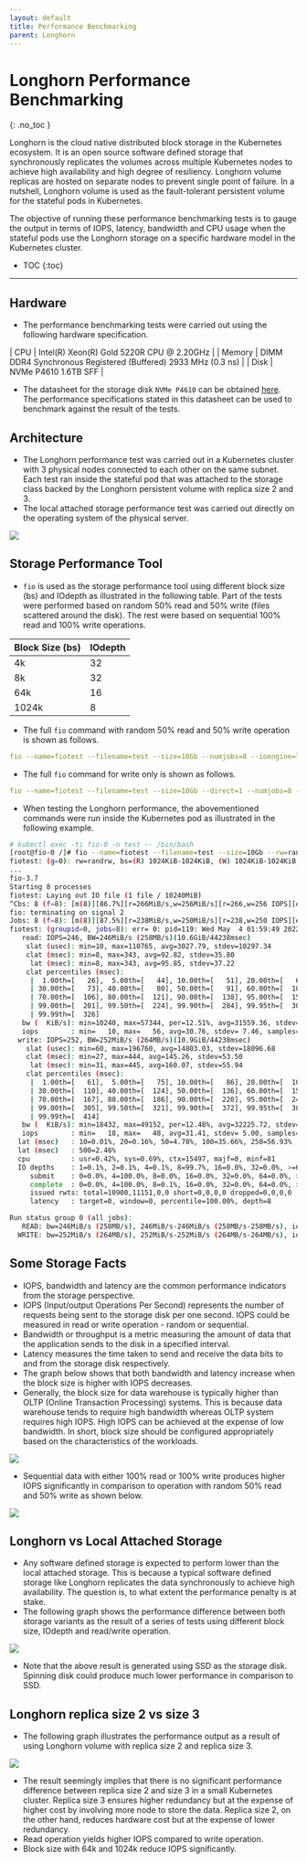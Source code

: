 ```yaml
---
layout: default
title: Performance Benchmarking
parent: Longhorn
---
```


# Longhorn Performance Benchmarking
{: .no_toc }

Longhorn is the cloud native distributed block storage in the Kubernetes ecosystem. It is an open source software defined storage that synchronously replicates the volumes across multiple Kubernetes nodes to achieve high availability and high degree of resiliency. Longhorn volume replicas are hosted on separate nodes to prevent single point of failure. In a nutshell, Longhorn volume is used as the fault-tolerant persistent volume for the stateful pods in Kubernetes. 

The objective of running these performance benchmarking tests is to gauge the output in terms of IOPS, latency, bandwidth and CPU usage when the stateful pods use the Longhorn storage on a specific hardware model in the Kubernetes cluster.

- TOC
{:toc}

---


## Hardware

- The performance benchmarking tests were carried out using the following hardware specification.

| CPU          | Intel(R) Xeon(R) Gold 5220R CPU @ 2.20GHz | 
| Memory  | DIMM DDR4 Synchronous Registered (Buffered) 2933 MHz (0.3 ns) | 
| Disk | NVMe P4610 1.6TB SFF    | 

- The datasheet for the storage disk `NVMe P4610` can be obtained [here](https://ark.intel.com/content/www/us/en/ark/products/140103/intel-ssd-dc-p4610-series-1-6tb-2-5in-pcie-3-1-x4-3d2-tlc.html). The performance specifications stated in this datasheet can be used to benchmark against the result of the tests.

## Architecture

- The Longhorn performance test was carried out in a Kubernetes cluster with 3 physical nodes connected to each other on the same subnet. Each test ran inside the stateful pod that was attached to the storage class backed by the Longhorn persistent volume with replica size 2 and 3.
- The local attached storage performance test was carried out directly on the operating system of the physical server.

![](../../assets/images/longhorn/bench5.png) 

## Storage Performance Tool

- `fio` is used as the storage performance tool using different block size (bs) and IOdepth as illustrated in the following table. Part of the tests were performed based on random 50% read and 50% write (files scattered around the disk). The rest were based on sequential 100% read and 100% write operations.

| Block Size (bs)      | IOdepth         |
|:-------------|:------------------|
| 4k          | 32        | 
| 8k        | 32         | 
| 64k       | 16           | 
| 1024k     | 8          | 


- The full `fio` command with random 50% read and 50% write operation is shown as follows.

```yaml
fio --name=fiotest --filename=test --size=10Gb --numjobs=8 --ioengine=libaio --group_reporting --runtime=60 --startdelay=60 --bs=8k --iodepth=32 --rw=randrw --direct=1 --rwmixread=50
```

- The full `fio` command for write only is shown as follows.

```yaml
fio --name=fiotest --filename=test --size=10Gb --direct=1 --numjobs=8 --ioengine=libaio --group_reporting --runtime=60 --startdelay=60 --bs=8k --iodepth=32 --rw=write
```

- When testing the Longhorn performance, the abovementioned commands were run inside the Kubernetes pod as illustrated in the following example.

```bash
# kubectl exec -ti fio-0 -n test -- /bin/bash
[root@fio-0 /]# fio --name=fiotest --filename=test --size=10Gb --rw=randrw --direct=1 --rwmixread=50 --numjobs=8 --ioengine=libaio --group_reporting --runtime=60 --startdelay=60 --bs=1M --iodepth=8
fiotest: (g=0): rw=randrw, bs=(R) 1024KiB-1024KiB, (W) 1024KiB-1024KiB, (T) 1024KiB-1024KiB, ioengine=libaio, iodepth=8
...
fio-3.7
Starting 8 processes
fiotest: Laying out IO file (1 file / 10240MiB)
^Cbs: 8 (f=8): [m(8)][86.7%][r=266MiB/s,w=256MiB/s][r=266,w=256 IOPS][eta 00m:16s]
fio: terminating on signal 2
Jobs: 8 (f=8): [m(8)][87.5%][r=238MiB/s,w=250MiB/s][r=238,w=250 IOPS][eta 00m:15s]
fiotest: (groupid=0, jobs=8): err= 0: pid=119: Wed May  4 01:59:49 2022
   read: IOPS=246, BW=246MiB/s (258MB/s)(10.6GiB/44238msec)
    slat (usec): min=10, max=110765, avg=3027.79, stdev=10297.34
    clat (msec): min=8, max=343, avg=92.82, stdev=35.80
     lat (msec): min=8, max=343, avg=95.85, stdev=37.22
    clat percentiles (msec):
     |  1.00th=[   26],  5.00th=[   44], 10.00th=[   51], 20.00th=[   66],
     | 30.00th=[   73], 40.00th=[   80], 50.00th=[   91], 60.00th=[  100],
     | 70.00th=[  106], 80.00th=[  121], 90.00th=[  138], 95.00th=[  157],
     | 99.00th=[  201], 99.50th=[  224], 99.90th=[  284], 99.95th=[  305],
     | 99.99th=[  326]
   bw (  KiB/s): min=10240, max=57344, per=12.51%, avg=31559.36, stdev=7650.58, samples=704
   iops        : min=   10, max=   56, avg=30.76, stdev= 7.46, samples=704
  write: IOPS=252, BW=252MiB/s (264MB/s)(10.9GiB/44238msec)
    slat (usec): min=60, max=196760, avg=14803.03, stdev=18096.68
    clat (msec): min=27, max=444, avg=145.26, stdev=53.50
     lat (msec): min=31, max=445, avg=160.07, stdev=55.94
    clat percentiles (msec):
     |  1.00th=[   61],  5.00th=[   75], 10.00th=[   86], 20.00th=[  101],
     | 30.00th=[  110], 40.00th=[  124], 50.00th=[  136], 60.00th=[  150],
     | 70.00th=[  167], 80.00th=[  186], 90.00th=[  220], 95.00th=[  249],
     | 99.00th=[  305], 99.50th=[  321], 99.90th=[  372], 99.95th=[  388],
     | 99.99th=[  414]
   bw (  KiB/s): min=18432, max=49152, per=12.48%, avg=32225.72, stdev=5107.40, samples=704
   iops        : min=   18, max=   48, avg=31.41, stdev= 5.00, samples=704
  lat (msec)   : 10=0.01%, 20=0.16%, 50=4.78%, 100=35.66%, 250=56.93%
  lat (msec)   : 500=2.46%
  cpu          : usr=0.42%, sys=0.69%, ctx=15497, majf=0, minf=81
  IO depths    : 1=0.1%, 2=0.1%, 4=0.1%, 8=99.7%, 16=0.0%, 32=0.0%, >=64=0.0%
     submit    : 0=0.0%, 4=100.0%, 8=0.0%, 16=0.0%, 32=0.0%, 64=0.0%, >=64=0.0%
     complete  : 0=0.0%, 4=100.0%, 8=0.1%, 16=0.0%, 32=0.0%, 64=0.0%, >=64=0.0%
     issued rwts: total=10900,11151,0,0 short=0,0,0,0 dropped=0,0,0,0
     latency   : target=0, window=0, percentile=100.00%, depth=8

Run status group 0 (all jobs):
   READ: bw=246MiB/s (258MB/s), 246MiB/s-246MiB/s (258MB/s-258MB/s), io=10.6GiB (11.4GB), run=44238-44238msec
  WRITE: bw=252MiB/s (264MB/s), 252MiB/s-252MiB/s (264MB/s-264MB/s), io=10.9GiB (11.7GB), run=44238-44238msec
```


## Some Storage Facts

- IOPS, bandwidth and latency are the common performance indicators from the storage perspective. 
- IOPS (Input/output Operations Per Second) represents the number of requests being sent to the storage disk per one second. IOPS could be measured in read or write operation - random or sequential.
- Bandwidth or throughput is a metric measuring the amount of data that the application sends to the disk in a specified interval.
- Latency measures the time taken to send and receive the data bits to and from the storage disk respectively.
- The graph below shows that both bandwidth and latency increase when the block size is higher with IOPS decreases.
- Generally, the block size for data warehouse is typically higher than OLTP (Online Transaction Processing) systems. This is because data warehouse tends to require high bandwidth whereas OLTP system requires high IOPS. High IOPS can be achieved at the expense of low bandwidth. In short, block size should be configured appropriately based on the characteristics of the workloads.

![](../../assets/images/longhorn/bench2.png) 

- Sequential data with either 100% read or 100% write produces higher IOPS significantly in comparison to operation with random 50% read and 50% write as shown below. 

![](../../assets/images/longhorn/bench3.png) 

## Longhorn vs Local Attached Storage

- Any software defined storage is expected to perform lower than the local attached storage. This is because a typical software defined storage like Longhorn replicates the data synchronously to achieve high availability. The question is, to what extent the performance penalty is at stake. 
- The following graph shows the performance difference between both storage variants as the result of a series of tests using different block size, IOdepth and read/write operation.

![](../../assets/images/longhorn/bench4.png) 

- Note that the above result is generated using SSD as the storage disk. Spinning disk could produce much lower performance in comparison to SSD.

## Longhorn replica size 2 vs size 3 

- The following graph illustrates the performance output as a result of using Longhorn volume with replica size 2 and replica size 3.

![](../../assets/images/longhorn/bench1.png) 

- The result seemingly implies that there is no significant performance difference between replica size 2 and size 3 in a small Kubernetes cluster. Replica size 3 ensures higher redundancy but at the expense of higher cost by involving more node to store the data. Replica size 2, on the other hand, reduces hardware cost but at the expense of lower redundancy.
- Read operation yields higher IOPS compared to write operation.
- Block size with 64k and 1024k reduce IOPS significantly. 

